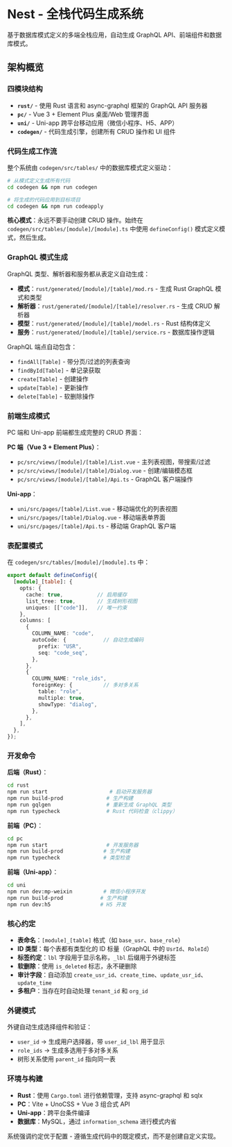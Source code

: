 # Nest - 全栈代码生成系统

基于数据库模式定义的多端全栈应用，自动生成 GraphQL API、前端组件和数据库模式。

## 架构概览

### 四模块结构
- **`rust/`** - 使用 Rust 语言和 async-graphql 框架的 GraphQL API 服务器
- **`pc/`** - Vue 3 + Element Plus 桌面/Web 管理界面
- **`uni/`** - Uni-app 跨平台移动应用（微信小程序、H5、APP）
- **`codegen/`** - 代码生成引擎，创建所有 CRUD 操作和 UI 组件

### 代码生成工作流

整个系统由 `codegen/src/tables/` 中的数据库模式定义驱动：

```bash
# 从模式定义生成所有代码
cd codegen && npm run codegen

# 将生成的代码应用到目标项目
cd codegen && npm run codeapply
```

**核心模式**：永远不要手动创建 CRUD 操作。始终在 `codegen/src/tables/[module]/[module].ts` 中使用 `defineConfig()` 模式定义模式，然后生成。

### GraphQL 模式生成

GraphQL 类型、解析器和服务都从表定义自动生成：

- **模式**：`rust/generated/[module]/[table]/mod.rs` - 生成 Rust GraphQL 模式和类型
- **解析器**：`rust/generated/[module]/[table]/resolver.rs` - 生成 CRUD 解析器
- **模型**：`rust/generated/[module]/[table]/model.rs` - Rust 结构体定义
- **服务**：`rust/generated/[module]/[table]/service.rs` - 数据库操作逻辑

GraphQL 端点自动包含：
- `findAll[Table]` - 带分页/过滤的列表查询
- `findById[Table]` - 单记录获取
- `create[Table]` - 创建操作
- `update[Table]` - 更新操作
- `delete[Table]` - 软删除操作

### 前端生成模式

PC 端和 Uni-app 前端都生成完整的 CRUD 界面：

**PC 端（Vue 3 + Element Plus）**：
- `pc/src/views/[module]/[table]/List.vue` - 主列表视图，带搜索/过滤
- `pc/src/views/[module]/[table]/Dialog.vue` - 创建/编辑模态框
- `pc/src/views/[module]/[table]/Api.ts` - GraphQL 客户端操作

**Uni-app**：
- `uni/src/pages/[table]/List.vue` - 移动端优化的列表视图
- `uni/src/pages/[table]/Dialog.vue` - 移动端表单界面
- `uni/src/pages/[table]/Api.ts` - 移动端 GraphQL 客户端

### 表配置模式

在 `codegen/src/tables/[module]/[module].ts` 中：

```typescript
export default defineConfig({
  [module]_[table]: {
    opts: {
      cache: true,           // 启用缓存
      list_tree: true,       // 生成树形视图
      uniques: [["code"]],   // 唯一约束
    },
    columns: [
      {
        COLUMN_NAME: "code",
        autoCode: {            // 自动生成编码
          prefix: "USR",
          seq: "code_seq", 
        },
      },
      {
        COLUMN_NAME: "role_ids",
        foreignKey: {          // 多对多关系
          table: "role",
          multiple: true,
          showType: "dialog",
        },
      },
    ],
  },
});
```

### 开发命令

**后端（Rust）**：
```bash
cd rust
npm run start                    # 启动开发服务器
npm run build-prod              # 生产构建
npm run gqlgen                  # 重新生成 GraphQL 类型
npm run typecheck               # Rust 代码检查（clippy）
```

**前端（PC）**：
```bash
cd pc  
npm run start                   # 开发服务器
npm run build-prod             # 生产构建
npm run typecheck              # 类型检查
```

**前端（Uni-app）**：
```bash
cd uni
npm run dev:mp-weixin          # 微信小程序开发
npm run build-prod            # 生产构建
npm run dev:h5                # H5 开发
```

### 核心约定

- **表命名**：`[module]_[table]` 格式（如 `base_usr`、`base_role`）
- **ID 类型**：每个表都有类型化的 ID 标量（GraphQL 中的 `UsrId`、`RoleId`）
- **标签约定**：`lbl` 字段用于显示名称，`_lbl` 后缀用于外键标签
- **软删除**：使用 `is_deleted` 标志，永不硬删除
- **审计字段**：自动添加 `create_usr_id`、`create_time`、`update_usr_id`、`update_time`
- **多租户**：当存在时自动处理 `tenant_id` 和 `org_id`

### 外键模式

外键自动生成选择组件和验证：
- `user_id` → 生成用户选择器，带 `user_id_lbl` 用于显示
- `role_ids` → 生成多选用于多对多关系
- 树形关系使用 `parent_id` 指向同一表

### 环境与构建

- **Rust**：使用 `Cargo.toml` 进行依赖管理，支持 async-graphql 和 sqlx
- **PC**：Vite + UnoCSS + Vue 3 组合式 API
- **Uni-app**：跨平台条件编译
- **数据库**：MySQL，通过 `information_schema` 进行模式内省

系统强调约定优于配置 - 遵循生成代码中的既定模式，而不是创建自定义实现。
